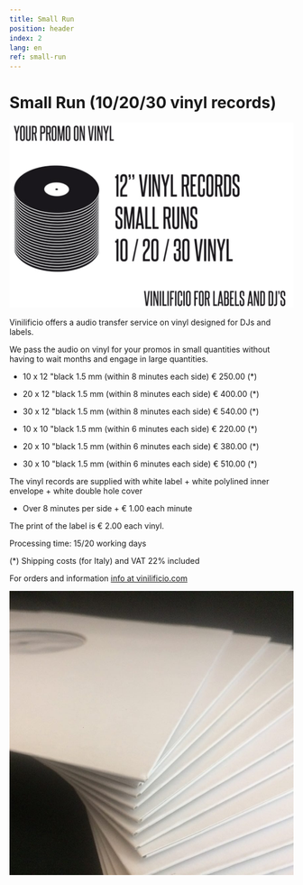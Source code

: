 ```yaml
---
title: Small Run
position: header
index: 2
lang: en
ref: small-run
---
```

# Small Run (10/20/30 vinyl records)


![infographic vinili](/img/PROMO-SMALL-RUNS_GFX_big-5.jpg)

Vinilificio offers a audio transfer service on vinyl designed for DJs and labels.

We pass the audio on vinyl for your promos in small quantities without having to wait months and engage in large quantities.

* 10 x 12 "black 1.5 mm (within 8 minutes each side) € 250.00 (*)
* 20 x 12 "black 1.5 mm (within 8 minutes each side) € 400.00 (*)
* 30 x 12 "black 1.5 mm (within 8 minutes each side) € 540.00 (*)


* 10 x 10 "black 1.5 mm (within 6 minutes each side) € 220.00 (*)
* 20 x 10 "black 1.5 mm (within 6 minutes each side) € 380.00 (*)
* 30 x 10 "black 1.5 mm (within 6 minutes each side) € 510.00 (*)


The vinyl records are supplied with white label + white polylined inner envelope + white double hole cover


* Over 8 minutes per side + € 1.00 each minute

The print of the label is € 2.00 each vinyl.

Processing time: 15/20 working days

(*) Shipping costs (for Italy) and VAT 22% included



For orders and information <a href="mailto:info@vinilificio.com"> info at vinilificio.com </a>


![small runs](/img/small_run_01.jpg)
